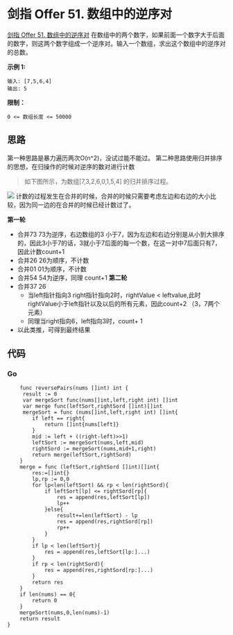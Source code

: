 # 剑指 Offer 51. 数组中的逆序对
[剑指 Offer 51. 数组中的逆序对](https://leetcode.cn/problems/shu-zu-zhong-de-ni-xu-dui-lcof/)
在数组中的两个数字，如果前面一个数字大于后面的数字，则这两个数字组成一个逆序对。输入一个数组，求出这个数组中的逆序对的总数。

**示例 1:**
```
输入: [7,5,6,4]
输出: 5
```
**限制：**
```
0 <= 数组长度 <= 50000
```

## 思路
第一种思路是暴力遍历两次O(n^2)，没试过能不能过。
第二种思路使用归并排序的思想，在归操作的时候对逆序的数对进行计数
> 如下图所示，为数组[7,3,2,6,0,1,5,4] 的归并排序过程。

![](https://pic.leetcode-cn.com/1614274007-nBQbZZ-Picture1.png)
计数的过程发生在合并的时候，合并的时候只需要考虑左边和右边的大小比较，因为同一边的在合并的时候已经计数过了。

**第一轮**
+ 合并73 73为逆序，右边数组的3 小于7，因为左边和右边分别是从小到大排序的，因此3小于7的话，3就小于7后面的每一个数，在这一对中7后面只有7，因此计数count+1
+ 合并26 26为顺序，不计数
+ 合并01 01为顺序，不计数
+ 合并54 54为逆序，同理 count+1
**第二轮** 
+ 合并37 26
  + 当left指针指向3 right指针指向2时，rightValue < leftvalue,此时rightValue小于left指针以及以后的所有元素，因此count+2 （3，7两个元素）
  + 同理当right指向6，left指向3时，count+ 1
+ 以此类推，可得到最终结果


## 代码
### Go
```golang
    func reversePairs(nums []int) int {
     result := 0
     var mergeSort func(nums[]int,left,right int) []int
     var merge func(leftSort,rightSord []int)[]int
     mergeSort = func (nums[]int,left,right int) []int{
        if left == right{
            return []int{nums[left]}
        }
        mid := left + ((right-left)>>1)
        leftSort := mergeSort(nums,left,mid)
        rightSord := mergeSort(nums,mid+1,right)
        return merge(leftSort,rightSord)
    }
    merge = func (leftSort,rightSord []int)[]int{
        res:=[]int{}
        lp,rp := 0,0
        for lp<len(leftSort) && rp < len(rightSord){
            if leftSort[lp] <= rightSord[rp]{
                res = append(res,leftSort[lp])
                lp++
            }else{
                result+=len(leftSort) - lp
                res = append(res,rightSord[rp])
                rp++
            }
        }
        if lp < len(leftSort){
            res = append(res,leftSort[lp:]...)
        }
        if rp < len(rightSord){
            res = append(res,rightSord[rp:]...)
        }
        return res
    }
    if len(nums) == 0{
        return 0
    }
    mergeSort(nums,0,len(nums)-1)
    return result
}
```